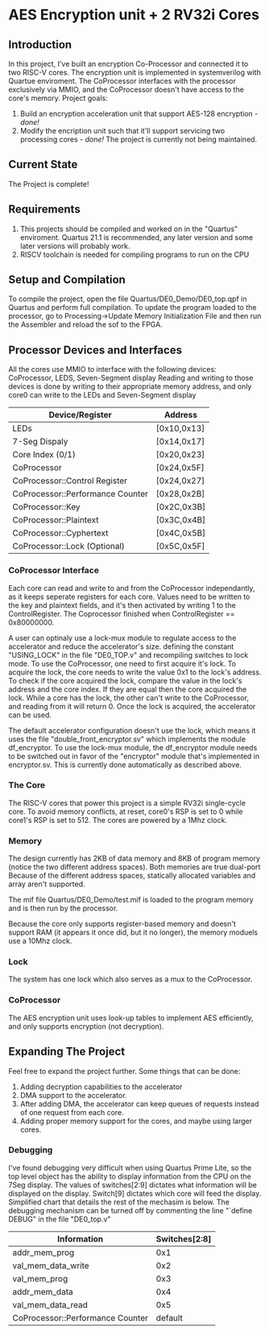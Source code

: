 # AES Encryption unit + 2 RV32i Cores
## Introduction
  In this project, I've built an encryption Co-Processor and connected it to two RISC-V cores. The encryption unit is implemented in systemverilog with Quartue enviroment.
  The CoProcessor interfaces with the processor exclusively via MMIO, and the CoProcessor doesn't have access to the core's memory.
  Project goals:
  1. Build an encryption acceleration unit that support AES-128 encryption - _done!_
  2. Modify the encription unit such that it'll support servicing two processing cores - _done!_
  The project is currently not being maintained.

## Current State
  The Project is complete!

## Requirements
  1. This projects should be compiled and worked on in the "Quartus" enviroment. Quartus 21.1 is recommended, any later version and some later versions will probably work.
  2. RISCV toolchain is needed for compiling programs to run on the CPU


## Setup and Compilation
  To compile the project, open the file Quartus/DE0_Demo/DE0_top.qpf in Quartus and perform full compilation.
  To update the program loaded to the processor, go to Processing->Update Memory Initialization File and then run the Assembler and reload the sof to the FPGA.

## Processor Devices and Interfaces
  All the cores use MMIO to interface with the following devices: CoProcessor, LEDS, Seven-Segment display
  Reading and writing to those devices is done by writing to their appropriate memory address, and only core0 can write to the LEDs and Seven-Segment display

Device/Register | Address
--- | --- 
LEDs | [0x10,0x13]
7-Seg Dispaly | [0x14,0x17]
Core Index (0/1) | [0x20,0x23]
CoProcessor | [0x24,0x5F]
CoProcessor::Control Register | [0x24,0x27]
CoProcessor::Performance Counter | [0x28,0x2B]
CoProcessor::Key | [0x2C,0x3B]
CoProcessor::Plaintext | [0x3C,0x4B]
CoProcessor::Cyphertext | [0x4C,0x5B]
CoProcessor::Lock (Optional) | [0x5C,0x5F]

### CoProcessor Interface
  Each core can read and write to and from the CoProcessor independantly, as it keeps seperate registers for each core.
  Values need to be written to the key and plaintext fields, and it's then activated by writing 1 to the ControlRegister.
  The Coprocessor finished when ControlRegister == 0x80000000.
  
  A user can optinaly use a lock-mux module to regulate access to the accelerator and reduce the accelerator's size. defining the constant "USING_LOCK" in the file "DE0_TOP.v" and recompiling switches to lock mode.
  To use the CoProcessor, one need to first acquire it's lock. To acquire the lock, the core needs to write the value 0x1 to the lock's address.
  To check if the core acquired the lock, compare the value in the lock's address and the core index. If they are equal then the core acquired the lock.
  While a core has the lock, the other can't write to the CoProcessor, and reading from it will return 0.
  Once the lock is acquired, the accelerator can be used.

  The default accelerator configuration doesn't use the lock, which means it uses the file "double_front_encryptor.sv" which implements the module df_encryptor.
  To use the lock-mux module, the df_encryptor module needs to be switched out in favor of the "encryptor" module that's implemented in encryptor.sv. This is currently done automatically as described above.

### The Core
  The RISC-V cores that power this project is a simple RV32i single-cycle core.
  To avoid memory conflicts, at reset, core0's RSP is set to 0 while core1's RSP is set to 512.
  The cores are powered by a 1Mhz clock.


### Memory
  The design currently has 2KB of data memory and 8KB of program memory (notice the two different address spaces). Both memories are true dual-port
  Because of the different address spaces, statically allocated variables and array aren't supported.

  The mif file Quartus/DE0_Demo/test.mif is loaded to the program memory and is then run by the processor.

  Because the core only supports register-based memory and doesn't support RAM (it appears it once did, but it no longer), the memory moduels use a 10Mhz clock. 

### Lock
  The system has one lock which also serves as a mux to the CoProcessor.

### CoProcessor
  The AES encryption unit uses look-up tables to implement AES efficiently, and only supports encryption (not decryption).


## Expanding The Project
  Feel free to expand the project further. Some things that can be done:
  1. Adding decryption capabilities to the accelerator
  2. DMA support to the accelerator.
  3. After adding DMA, the accelerator can keep queues of requests instead of one request from each core.
  4. Adding proper memory support for the cores, and maybe using larger cores.


### Debugging
  I've found debugging very difficult when using Quartus Prime Lite, so the top level object has the ability to display information from the CPU on the 7Seg display.
  The values of switches[2:9] dictates what information will be displayed on the display. Switch[9] dictates which core will feed the display. Simplified chart that details the rest of the mechasim is below.
  The debugging mechanism can be turned off by commenting the line "`define DEBUG" in the file "DE0_top.v"
  

Information | Switches[2:8]
--- | --- 
addr_mem_prog | 0x1
val_mem_data_write | 0x2
val_mem_prog | 0x3
addr_mem_data | 0x4
val_mem_data_read | 0x5
CoProcessor::Performance Counter | default


<!--
## OLD README

 [![Build Status](https://travis-ci.com/4a1c0/RV32i-Verilog.svg?branch=master)](https://travis-ci.com/4a1c0/RV32i-Verilog)

The Repository is organized as follows:
  * [Documentation](Documentation) (Documentation About this project): this directory contains the [Bachelor's Thesis](Documentation/TFG_GEI_Informe.pdf) and [Poster](Documentation/Poster_RISCV.pdf).
  * [Quartus](Quartus) (FPGA Implementation with Quartus software): this directory contains the projects that implement the core in an FPGA.
  * [Data](data): this directory contains memory initializations for the simulations.
  * [Diagrams](diagrams): this directory contains several diagrams of the architecture.
  * [pulp](pulp) (PULPino RamMux): this directory contains the implemntation for the memory acces of the [PULPino platform](https://github.com/pulp-platform/pulpino).
  * [riscv-gnu-toolchain](riscv-gnu-toolchain): this directory contains the files necessary to complie C programs into RISC-V RV32I code.
  * [src](src): this directory contains the source code of the core in Verilog.
  * [tb](tb): this directory contains the Verilog Testbenchs.
  * [vcd](vcd): this directory contains Vcd dumps to analyze the core internal signals.
  
 En aquest directori trobem:
   * [.vscode](.vscode): configuracions del Visual Studio Code generats automàticament.
   * [.travis.yml](.travis.yml): especifica quin fluxe ha de segir el sistema d'integració contínua per a aixecar un entorn on poder passar els tests i indcar en el build stattus si s'han passat correctament els tests. 
   * [Dockerfile](Dockerfile): defineix una imatge que inclou el disseny del nucli i l'entorn amb icarus verilog per a poder executar els tests.
   * [compile_and_run.sh](compile_and_run.sh): script escrit en bash que permet passar els tests en local o en un entorn on icarus verilog estigui disponible. -->
